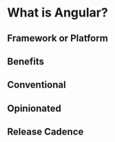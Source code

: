 # What is Angular?
## Framework or Platform

## Benefits

## Conventional

## Opinionated

## Release Cadence